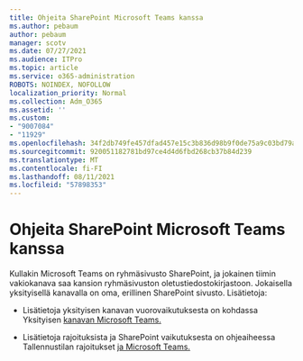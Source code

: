 ```yaml
---
title: Ohjeita SharePoint Microsoft Teams kanssa
ms.author: pebaum
author: pebaum
manager: scotv
ms.date: 07/27/2021
ms.audience: ITPro
ms.topic: article
ms.service: o365-administration
ROBOTS: NOINDEX, NOFOLLOW
localization_priority: Normal
ms.collection: Adm_O365
ms.assetid: ''
ms.custom:
- "9007084"
- "11929"
ms.openlocfilehash: 34f2db749fe457dfad457e15c3b836d98b9f0de75a9c03bd79a3c1a8f4d4d4de
ms.sourcegitcommit: 920051182781bd97ce4d4d6fbd268cb37b84d239
ms.translationtype: MT
ms.contentlocale: fi-FI
ms.lasthandoff: 08/11/2021
ms.locfileid: "57898353"
---
```

# <a name="help-with-the-sharepoint-and-microsoft-teams-interaction"></a>Ohjeita SharePoint Microsoft Teams kanssa

Kullakin Microsoft Teams on ryhmäsivusto SharePoint, ja jokainen tiimin vakiokanava saa kansion ryhmäsivuston oletustiedostokirjastoon. Jokaisella yksityisellä kanavalla on oma, erillinen SharePoint sivusto. Lisätietoja:

- Lisätietoja yksityisen kanavan vuorovaikutuksesta on kohdassa Yksityisen [kanavan Microsoft Teams.](https://docs.microsoft.com/MicrosoftTeams/private-channels#private-channel-sharepoint-sites)

- Lisätietoja rajoituksista ja SharePoint vaikutuksesta on ohjeaiheessa Tallennustilan rajoitukset [ja Microsoft Teams.](https://docs.microsoft.com/microsoftteams/limits-specifications-teams#storage) 
